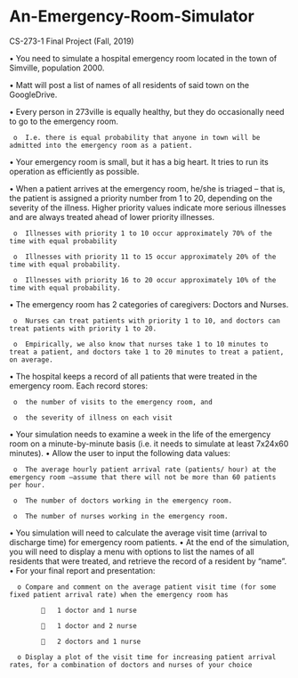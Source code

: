 # An-Emergency-Room-Simulator
CS-273-1 Final Project (Fall, 2019)

•	You need to simulate a hospital emergency room located in the town of Simville, population 2000.

•	Matt will post a list of names of all residents of said town on the GoogleDrive.

•	Every person in 273ville is equally healthy, but they do occasionally need to go to the emergency room.  
     
     o	I.e. there is equal probability that anyone in town will be admitted into the emergency room as a patient.
      
•	Your emergency room is small, but it has a big heart.  It tries to run its operation as efficiently as possible.

•	When a patient arrives at the emergency room, he/she is triaged – that is, the patient is assigned a priority number from 1 to 20, depending on the severity of the illness.  Higher priority values indicate more serious illnesses and are always treated ahead of lower priority illnesses.
     
     o	Illnesses with priority 1 to 10 occur approximately 70% of the time with equal probability
     
     o	Illnesses with priority 11 to 15 occur approximately 20% of the time with equal probability.
    
     o	Illnesses with priority 16 to 20 occur approximately 10% of the time with equal probability.
      
•	The emergency room has 2 categories of caregivers: Doctors and Nurses.
     
     o	Nurses can treat patients with priority 1 to 10, and doctors can treat patients with priority 1 to 20.
     
     o	Empirically, we also know that nurses take 1 to 10 minutes to treat a patient, and doctors take 1 to 20 minutes to treat a patient, on average. 
      
•	The hospital keeps a record of all patients that were treated in the emergency room.  Each record stores:
     
     o	the number of visits to the emergency room, and
     
     o	the severity of illness on each visit
      
•	Your simulation needs to examine a week in the life of the emergency room on a minute-by-minute basis (i.e. it needs to simulate at least 7x24x60 minutes).
•	Allow the user to input the following data values:
     
     o	The average hourly patient arrival rate (patients/ hour) at the emergency room –assume that there will not be more than 60 patients per hour.
     
     o	The number of doctors working in the emergency room.
     
     o	The number of nurses working in the emergency room. 
      
•	You simulation will need to calculate the average visit time (arrival to discharge time) for emergency room patients.
•	At the end of the simulation, you will need to display a menu with options to list the names of all residents that were treated, and retrieve the record of a resident by “name”.
•	For your final report and presentation:
      
      o	Compare and comment on the average patient visit time (for some fixed patient arrival rate) when the emergency room has 
            
            	1 doctor and 1 nurse
            
            	1 doctor and 2 nurse
            
            	2 doctors and 1 nurse
      
      o	Display a plot of the visit time for increasing patient arrival rates, for a combination of doctors and nurses of your choice
